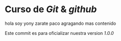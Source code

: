 # Curso de _Git_ & _github_

hola soy yony zarate paco
agragando mas contenido

Este commit es para oficializar nuestra version _1.0.0_
